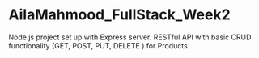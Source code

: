 # AilaMahmood_FullStack_Week2
 Node.js project set up with Express server. RESTful API with basic CRUD functionality (GET, POST, PUT, DELETE ) for Products. 
